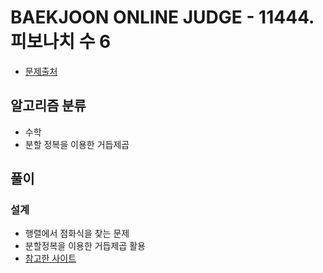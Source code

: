# BAEKJOON ONLINE JUDGE - 11444. 피보나치 수 6

- [문제출처](https://www.acmicpc.net/problem/11444 '11444. 피보나치 수 6')

## 알고리즘 분류

- 수학
- 분할 정복을 이용한 거듭제곱

## 풀이

### 설계

- 행렬에서 점화식을 찾는 문제
- 분할정복을 이용한 거듭제곱 활용
- [참고한 사이트](https://restudycafe.tistory.com/497)
